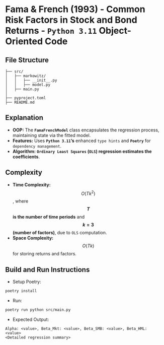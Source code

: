 # Fama & French (1993) - Common Risk Factors in Stock and Bond Returns - __`Python 3.11` Object-Oriented Code__

## File Structure
```
├── src/
│   ├── markowitz/
│   │   ├── __init__.py
│   │   ├── model.py
│   ├── main.py
│
├── pyproject.toml
├── README.md
```

## Explanation
- __OOP:__ The __`FamaFrenchModel`__ class encapsulates the regression process, maintaining state via the fitted model.
- __Features:__ Uses __`Python 3.11`’s__ enhanced `type hints` and __`Poetry`__ for `dependency management`.
- __Algorithm:__ __`Ordinary Least Squares` (`OLS`) regression estimates the coefficients__.

## Complexity
- __Time Complexity:__ $$O(Tk^{2})$$, where __$$T$$ is the number of time periods__ and __$$k=3$$ (number of factors)__, due to `OLS` computation.
- __Space Complexity:__ $$O(Tk)$$ for storing returns and factors.

## Build and Run Instructions
- Setup Poetry:
```bash
poetry install
```
- Run:
```bash
poetry run python src/main.py
```
- Expected Output:
```
Alpha: <value>, Beta_Mkt: <value>, Beta_SMB: <value>, Beta_HML: <value>
<Detailed regression summary>
```
